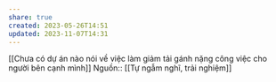 ```yaml
---
share: true
created: 2023-05-26T14:51
updated: 2023-11-07T14:31
---
```

[[Chưa có dự án nào nói về việc làm giảm tải gánh nặng công việc cho người bên cạnh mình]] 
Nguồn:: [[Tự ngẫm nghĩ, trải nghiệm]]
